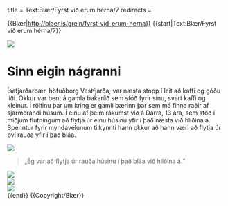title = Text:Blær/Fyrst við erum hérna/7
redirects =
>>>>

{{Blær|http://blaer.is/grein/fyrst-vid-erum-herna}}
{{start|Text:Blær/Fyrst við erum hérna/7}}
<div class="book blaer article" data-translate=true>
<html>

<div class="article-entry">


  <div data-no-audio class="image-box image-box-medium">
    <img src="https://blaer.is/assets/images/_medium/1-24_2.jpg">
  </div>

  <div class="text">
    <h1>Sinn eigin nágranni</h1>
    <p>Ísafjarðarbær, höfuðborg Vestfjarða, var næsta stopp í leit að kaffi og góðu liði. Okkur var bent á gamla bakaríið sem stóð fyrir sínu, svart kaffi og kleinur. Í röltinu þar um kring er gamli bærinn þar sem má finna raðir af sjarmerandi húsum. Í einu
      af þeim rákumst við á Darra, 13 ára, sem stóð í miðjum flutningum að flytja úr einu húsinu yfir í það næsta við hliðina á. Spenntur fyrir myndavélunum tilkynnti hann okkur að hann væri að flytja úr því rauða yfir í það bláa.
    </p>
  </div>

  <div data-no-audio class="image-box image-box-medium">
    <img src="https://blaer.is/assets/images/_medium/1-48_1.jpg">
  </div>

  <div class="text">
    <blockquote>
      <p>„Ég var að flytja úr rauða húsinu í það bláa við hliðina á.“
      </p>
    </blockquote>
  </div>

  <div data-no-audio class="image-box image-box-medium">
    <img src="https://blaer.is/assets/images/_medium/1-26_3.jpg">
  </div>

  <div class="images-two-up">
    <div data-no-audio class="image-box image-box-half">
      <img src="https://blaer.is/assets/images/_articleSmall/1-5_12.jpg">
    </div>
    <div data-no-audio class="image-box image-box-half">
      <img src="https://blaer.is/assets/images/_articleSmall/1-20_4.jpg">
    </div>
  </div>

</div>

</html>
</div>
{{end}}
{{Copyright/Blær}}